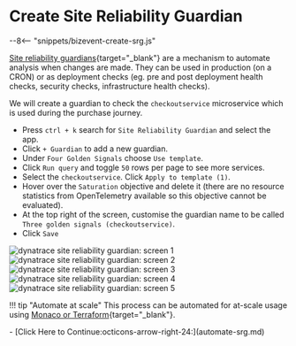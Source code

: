 # Create Site Reliability Guardian

--8<-- "snippets/bizevent-create-srg.js"

[Site reliability guardians](https://docs.dynatrace.com/docs/platform-modules/automations/site-reliability-guardian){target="_blank"} are a mechanism to automate analysis when changes are made. They can be used in production (on a CRON) or as deployment checks (eg. pre and post deployment health checks, security checks, infrastructure health checks).

We will create a guardian to check the `checkoutservice` microservice which is used during the purchase journey.

* Press `ctrl + k` search for `Site Reliability Guardian` and select the app.
* Click `+ Guardian` to add a new guardian.
* Under `Four Golden Signals` choose `Use template`.
* Click `Run query` and toggle `50` rows per page to see more services.
* Select the `checkoutservice`. Click `Apply to template (1)`.
* Hover over the `Saturation` objective and delete it (there are no resource statistics from OpenTelemetry available so this objective cannot be evaluated).
* At the top right of the screen, customise the guardian name to be called `Three golden signals (checkoutservice)`.
* Click `Save`

![dynatrace site reliability guardian: screen 1](images/dt-srg-screen-1.png)
![dynatrace site reliability guardian: screen 2](images/dt-srg-screen-2.png)
![dynatrace site reliability guardian: screen 3](images/dt-srg-screen-3.png)
![dynatrace site reliability guardian: screen 4](images/dt-srg-screen-4.png)
![dynatrace site reliability guardian: screen 5](images/dt-srg-screen-5.png)

!!! tip "Automate at scale"
    This process can be automated for at-scale usage using [Monaco or Terraform](https://docs.dynatrace.com/docs/manage/configuration-as-code){target="_blank"}.

<div class="grid cards" markdown>
- [Click Here to Continue:octicons-arrow-right-24:](automate-srg.md)
</div>